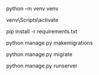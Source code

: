 python -m venv venv

venv\Scripts\activate

pip install -r requirements.txt

python manage.py makemigrations

python manage.py migrate

python manage.py runserver
